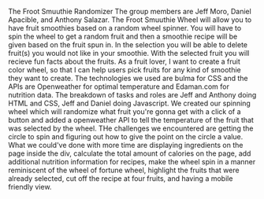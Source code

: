 The Froot Smuuthie Randomizer
The group members are Jeff Moro, Daniel Apacible, and Anthony Salazar.
The Froot Smuuthie Wheel will allow you to have fruit smoothies based on a random wheel spinner. You will have to spin the wheel to get a random fruit and then a smoothie recipe will be given based on the fruit spun in. In the selection you will be able to delete fruit(s) you would not like in your smoothie. With the selected fruit you will recieve fun facts about the fruits.
As a fruit lover, I want to create a fruit color wheel, so that I can help users pick fruits for any kind of smoothie they want to create.
The technologies we used are bulma for CSS and the APIs are Openweather for optimal temperature and Edaman.com for nutrition data.
The breakdown of tasks and roles are Jeff and Anthony doing HTML and CSS, Jeff and Daniel doing Javascript.
We created our spinning wheel which will randomize what fruit you're gonna get with a click of a button and added a openweather API to tell the temperature of the fruit that was selected by the wheel.
THe challenges we encountered are getting the circle to spin and figuring out how to give the point on the circle a value.
What we could've done with more time are displaying ingredients on the page inside the div, calculate the total amount of calories on the page, add additional nutrition information for recipes, make the wheel spin in a manner reminiscent of the wheel of fortune wheel, highlight the fruits that were already selected, cut off the recipe at four fruits, and having a mobile friendly view.
